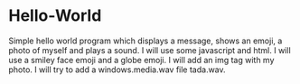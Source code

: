 # Hello-World
Simple hello world program which displays a message, shows an emoji, a photo of myself and plays a sound.
I will use some javascript and html. I will use a smiley face emoji and a globe emoji. I will add an img tag with my photo. I will try to add a windows.media.wav file tada.wav.
